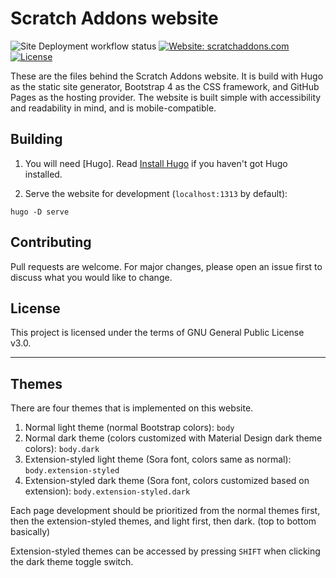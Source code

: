 # Scratch Addons website

![Site Deployment workflow status](https://img.shields.io/github/workflow/status/ScratchAddons/website-v2/Site%20Deployment?label=deploy&style=flat-square) [![Website: scratchaddons.com](https://img.shields.io/badge/website-scratchaddons.com-ff7b26.svg?style=flat-square)](https://scratchaddons.com) [![License](https://img.shields.io/github/license/ScratchAddons/website-v2?style=flat-square)](https://github.com/ScratchAddons/website/blob/master/LICENSE)

These are the files behind the Scratch Addons website. It is build with Hugo as the static site generator, Bootstrap 4 as the CSS framework, and GitHub Pages as the hosting provider. The website is built simple with accessibility and readability in mind, and is mobile-compatible.

## Building

1. You will need [Hugo]. Read [Install Hugo](https://gohugo.io/getting-started/installing/) if you haven't got Hugo installed.

2. Serve the website for development (`localhost:1313` by default):

```batch
hugo -D serve
```

## Contributing

Pull requests are welcome. For major changes, please open an issue first to discuss what you would like to change.

## License

This project is licensed under the terms of GNU General Public License v3.0.

----

## Themes

There are four themes that is implemented on this website.

1. Normal light theme (normal Bootstrap colors): `body`
2. Normal dark theme (colors customized with Material Design dark theme colors): `body.dark`
3. Extension-styled light theme (Sora font, colors same as normal): `body.extension-styled`
4. Extension-styled dark theme (Sora font, colors customized based on extension): `body.extension-styled.dark`

Each page development should be prioritized from the normal themes first, then the extension-styled themes, and light first, then dark. (top to bottom basically)

Extension-styled themes can be accessed by pressing `SHIFT` when clicking the dark theme toggle switch.
